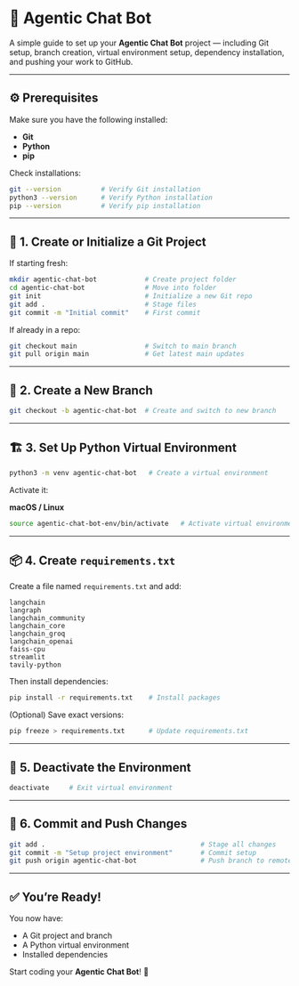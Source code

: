 # 🤖 Agentic Chat Bot

A simple guide to set up your **Agentic Chat Bot** project — including Git setup, branch creation, virtual environment setup, dependency installation, and pushing your work to GitHub.

---

## ⚙️ Prerequisites

Make sure you have the following installed:

- **Git**
- **Python**
- **pip**

Check installations:
```bash
git --version          # Verify Git installation
python3 --version      # Verify Python installation
pip --version          # Verify pip installation
````

---

## 🌱 1. Create or Initialize a Git Project

If starting fresh:

```bash
mkdir agentic-chat-bot            # Create project folder
cd agentic-chat-bot               # Move into folder
git init                          # Initialize a new Git repo
git add .                         # Stage files
git commit -m "Initial commit"    # First commit
```

If already in a repo:

```bash
git checkout main                 # Switch to main branch
git pull origin main              # Get latest main updates
```

---

## 🌿 2. Create a New Branch

```bash
git checkout -b agentic-chat-bot  # Create and switch to new branch
```

---

## 🏗️ 3. Set Up Python Virtual Environment

```bash
python3 -m venv agentic-chat-bot   # Create a virtual environment
```

Activate it:

**macOS / Linux**

```bash
source agentic-chat-bot-env/bin/activate   # Activate virtual environment
```

---

## 📦 4. Create `requirements.txt`

Create a file named `requirements.txt` and add:

```
langchain
langraph
langchain_community
langchain_core
langchain_groq
langchain_openai
faiss-cpu
streamlit
tavily-python

```

Then install dependencies:

```bash
pip install -r requirements.txt    # Install packages
```

(Optional) Save exact versions:

```bash
pip freeze > requirements.txt      # Update requirements.txt
```

---

## 🧹 5. Deactivate the Environment

```bash
deactivate     # Exit virtual environment
```

---

## 🚀 6. Commit and Push Changes

```bash
git add .                                       # Stage all changes
git commit -m "Setup project environment"       # Commit setup
git push origin agentic-chat-bot                # Push branch to remote
```

---

## ✅ You’re Ready!

You now have:

* A Git project and branch
* A Python virtual environment
* Installed dependencies

Start coding your **Agentic Chat Bot**! 🤖

